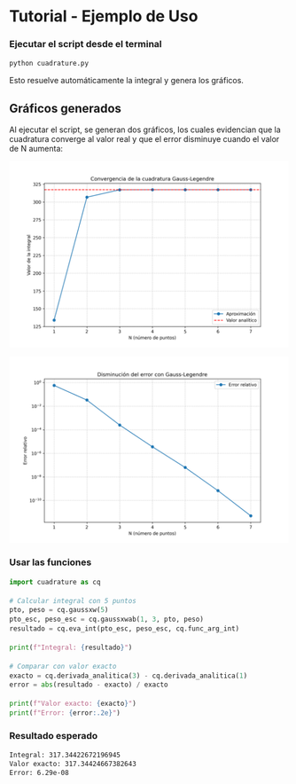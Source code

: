 # Tutorial - Ejemplo de Uso

### Ejecutar el script desde el terminal

```bash
python cuadrature.py
```

Esto resuelve automáticamente la integral y genera los gráficos.

## Gráficos generados

Al ejecutar el script, se generan dos gráficos, los cuales evidencian que la cuadratura converge al valor real y que el error disminuye cuando el valor de N aumenta:

![Convergencia de la cuadratura](convergencia.png)

![Disminución del error](error.png)


### Usar las funciones

```python
import cuadrature as cq

# Calcular integral con 5 puntos
pto, peso = cq.gaussxw(5)
pto_esc, peso_esc = cq.gaussxwab(1, 3, pto, peso)
resultado = cq.eva_int(pto_esc, peso_esc, cq.func_arg_int)

print(f"Integral: {resultado}")

# Comparar con valor exacto
exacto = cq.derivada_analitica(3) - cq.derivada_analitica(1)
error = abs(resultado - exacto) / exacto

print(f"Valor exacto: {exacto}")
print(f"Error: {error:.2e}")
```

### Resultado esperado

```
Integral: 317.34422672196945
Valor exacto: 317.34424667382643
Error: 6.29e-08
```

